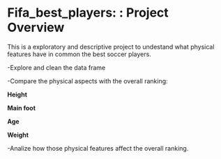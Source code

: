 # Fifa_best_players: : Project Overview

This is a exploratory and descriptive project to undestand what physical features have in common the best soccer players.

-Explore and clean the data frame

-Compare the physical aspects with the overall ranking:

**Height**

**Main foot**

**Age**

**Weight**

-Analize how those physical features affect the overall ranking.


